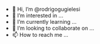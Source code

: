 - 👋 Hi, I’m @rodrigogugielesi
- 👀 I’m interested in ...
- 🌱 I’m currently learning ...
- 💞️ I’m looking to collaborate on ...
- 📫 How to reach me ...

<!---
rodrigogugielesi/rodrigogugielesi is a ✨ special ✨ repository because its `README.md` (this file) appears on your GitHub profile.
You can click the Preview link to take a look at your changes.
--->
